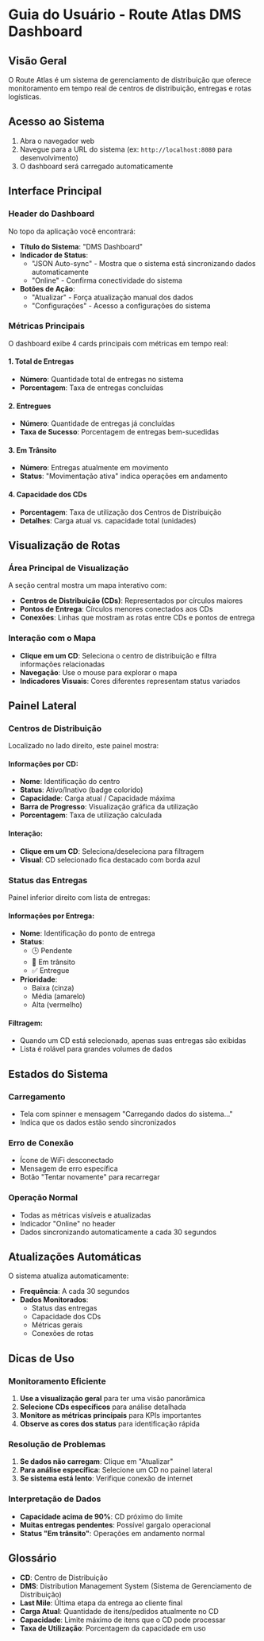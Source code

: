 # Guia do Usuário - Route Atlas DMS Dashboard

## Visão Geral

O Route Atlas é um sistema de gerenciamento de distribuição que oferece monitoramento em tempo real de centros de distribuição, entregas e rotas logísticas.

## Acesso ao Sistema

1. Abra o navegador web
2. Navegue para a URL do sistema (ex: `http://localhost:8080` para desenvolvimento)
3. O dashboard será carregado automaticamente

## Interface Principal

### Header do Dashboard

No topo da aplicação você encontrará:

- **Título do Sistema**: "DMS Dashboard"
- **Indicador de Status**: 
  - "JSON Auto-sync" - Mostra que o sistema está sincronizando dados automaticamente
  - "Online" - Confirma conectividade do sistema
- **Botões de Ação**:
  - "Atualizar" - Força atualização manual dos dados
  - "Configurações" - Acesso a configurações do sistema

### Métricas Principais

O dashboard exibe 4 cards principais com métricas em tempo real:

#### 1. Total de Entregas
- **Número**: Quantidade total de entregas no sistema
- **Porcentagem**: Taxa de entregas concluídas

#### 2. Entregues
- **Número**: Quantidade de entregas já concluídas
- **Taxa de Sucesso**: Porcentagem de entregas bem-sucedidas

#### 3. Em Trânsito
- **Número**: Entregas atualmente em movimento
- **Status**: "Movimentação ativa" indica operações em andamento

#### 4. Capacidade dos CDs
- **Porcentagem**: Taxa de utilização dos Centros de Distribuição
- **Detalhes**: Carga atual vs. capacidade total (unidades)

## Visualização de Rotas

### Área Principal de Visualização

A seção central mostra um mapa interativo com:

- **Centros de Distribuição (CDs)**: Representados por círculos maiores
- **Pontos de Entrega**: Círculos menores conectados aos CDs
- **Conexões**: Linhas que mostram as rotas entre CDs e pontos de entrega

### Interação com o Mapa

- **Clique em um CD**: Seleciona o centro de distribuição e filtra informações relacionadas
- **Navegação**: Use o mouse para explorar o mapa
- **Indicadores Visuais**: Cores diferentes representam status variados

## Painel Lateral

### Centros de Distribuição

Localizado no lado direito, este painel mostra:

#### Informações por CD:
- **Nome**: Identificação do centro
- **Status**: Ativo/Inativo (badge colorido)
- **Capacidade**: Carga atual / Capacidade máxima
- **Barra de Progresso**: Visualização gráfica da utilização
- **Porcentagem**: Taxa de utilização calculada

#### Interação:
- **Clique em um CD**: Seleciona/deseleciona para filtragem
- **Visual**: CD selecionado fica destacado com borda azul

### Status das Entregas

Painel inferior direito com lista de entregas:

#### Informações por Entrega:
- **Nome**: Identificação do ponto de entrega
- **Status**: 
  - 🕒 Pendente
  - 🚛 Em trânsito  
  - ✅ Entregue
- **Prioridade**:
  - Baixa (cinza)
  - Média (amarelo)
  - Alta (vermelho)

#### Filtragem:
- Quando um CD está selecionado, apenas suas entregas são exibidas
- Lista é rolável para grandes volumes de dados

## Estados do Sistema

### Carregamento
- Tela com spinner e mensagem "Carregando dados do sistema..."
- Indica que os dados estão sendo sincronizados

### Erro de Conexão
- Ícone de WiFi desconectado
- Mensagem de erro específica
- Botão "Tentar novamente" para recarregar

### Operação Normal
- Todas as métricas visíveis e atualizadas
- Indicador "Online" no header
- Dados sincronizando automaticamente a cada 30 segundos

## Atualizações Automáticas

O sistema atualiza automaticamente:

- **Frequência**: A cada 30 segundos
- **Dados Monitorados**:
  - Status das entregas
  - Capacidade dos CDs
  - Métricas gerais
  - Conexões de rotas

## Dicas de Uso

### Monitoramento Eficiente
1. **Use a visualização geral** para ter uma visão panorâmica
2. **Selecione CDs específicos** para análise detalhada
3. **Monitore as métricas principais** para KPIs importantes
4. **Observe as cores dos status** para identificação rápida

### Resolução de Problemas
1. **Se dados não carregam**: Clique em "Atualizar"
2. **Para análise específica**: Selecione um CD no painel lateral
3. **Se sistema está lento**: Verifique conexão de internet

### Interpretação de Dados
- **Capacidade acima de 90%**: CD próximo do limite
- **Muitas entregas pendentes**: Possível gargalo operacional
- **Status "Em trânsito"**: Operações em andamento normal

## Glossário

- **CD**: Centro de Distribuição
- **DMS**: Distribution Management System (Sistema de Gerenciamento de Distribuição)
- **Last Mile**: Última etapa da entrega ao cliente final
- **Carga Atual**: Quantidade de itens/pedidos atualmente no CD
- **Capacidade**: Limite máximo de itens que o CD pode processar
- **Taxa de Utilização**: Porcentagem da capacidade em uso